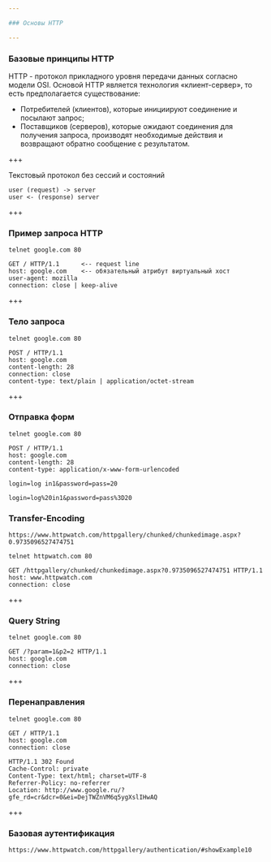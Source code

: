 ```yaml
---

### Основы HTTP

---
```


### Базовые принципы HTTP

HTTP - протокол прикладного уровня передачи данных согласно модели OSI. Основой HTTP является технология «клиент-сервер», то есть предполагается существование:

* Потребителей (клиентов), которые инициируют соединение и посылают запрос;
* Поставщиков (серверов), которые ожидают соединения для получения запроса, производят необходимые действия и возвращают обратно сообщение с результатом.

+++

Текстовый протокол без сессий и состояний

```
user (request) -> server
user <- (response) server
```

+++

### Пример запроса HTTP

```
telnet google.com 80

GET / HTTP/1.1      <-- request line
host: google.com    <-- обязательный атрибут виртуальный хост
user-agent: mozilla
connection: close | keep-alive

```

+++

### Тело запроса

```
telnet google.com 80

POST / HTTP/1.1
host: google.com
content-length: 28
connection: close
content-type: text/plain | application/octet-stream
```

+++

### Отправка форм

```
telnet google.com 80

POST / HTTP/1.1
host: google.com
content-length: 28
content-type: application/x-www-form-urlencoded
```

```
login=log in1&password=pass=20

login=log%20in1&password=pass%3D20
```

### Transfer-Encoding

```
https://www.httpwatch.com/httpgallery/chunked/chunkedimage.aspx?0.9735096527474751
```

```
telnet httpwatch.com 80

GET /httpgallery/chunked/chunkedimage.aspx?0.9735096527474751 HTTP/1.1
host: www.httpwatch.com
connection: close
```

+++

### Query String

```
telnet google.com 80

GET /?param=1&p2=2 HTTP/1.1
host: google.com
connection: close
```

+++

### Перенаправления

```
telnet google.com 80

GET / HTTP/1.1
host: google.com
connection: close
```

```
HTTP/1.1 302 Found
Cache-Control: private
Content-Type: text/html; charset=UTF-8
Referrer-Policy: no-referrer
Location: http://www.google.ru/?gfe_rd=cr&dcr=0&ei=DejTWZnVM6q5ygXslIHwAQ
```

+++

### Базовая аутентификация

```
https://www.httpwatch.com/httpgallery/authentication/#showExample10
```